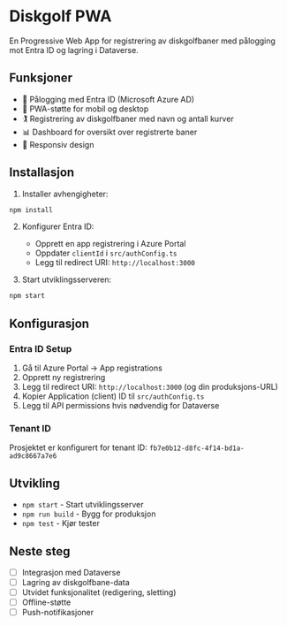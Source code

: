 # Diskgolf PWA

En Progressive Web App for registrering av diskgolfbaner med pålogging mot Entra ID og lagring i Dataverse.

## Funksjoner

- 🔐 Pålogging med Entra ID (Microsoft Azure AD)
- 📱 PWA-støtte for mobil og desktop
- 🏌️ Registrering av diskgolfbaner med navn og antall kurver
- 📊 Dashboard for oversikt over registrerte baner
- 🔄 Responsiv design

## Installasjon

1. Installer avhengigheter:
```bash
npm install
```

2. Konfigurer Entra ID:
   - Opprett en app registrering i Azure Portal
   - Oppdater `clientId` i `src/authConfig.ts`
   - Legg til redirect URI: `http://localhost:3000`

3. Start utviklingsserveren:
```bash
npm start
```

## Konfigurasjon

### Entra ID Setup

1. Gå til Azure Portal → App registrations
2. Opprett ny registrering
3. Legg til redirect URI: `http://localhost:3000` (og din produksjons-URL)
4. Kopier Application (client) ID til `src/authConfig.ts`
5. Legg til API permissions hvis nødvendig for Dataverse

### Tenant ID

Prosjektet er konfigurert for tenant ID: `fb7e0b12-d8fc-4f14-bd1a-ad9c8667a7e6`

## Utvikling

- `npm start` - Start utviklingsserver
- `npm run build` - Bygg for produksjon
- `npm test` - Kjør tester

## Neste steg

- [ ] Integrasjon med Dataverse
- [ ] Lagring av diskgolfbane-data
- [ ] Utvidet funksjonalitet (redigering, sletting)
- [ ] Offline-støtte
- [ ] Push-notifikasjoner
